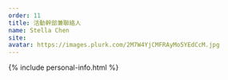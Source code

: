 ```yaml
---
order: 11
title: 活動幹部兼聯絡人
name: Stella Chen
site:
avatar: https://images.plurk.com/2M7W4YjCMFRAyMo5YEdCcM.jpg
---
```


{% include personal-info.html %}

<!-- 這邊應該放介紹 -->
